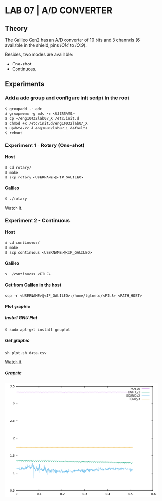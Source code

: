 # LAB 07 | A/D CONVERTER

## Theory

The Galileo Gen2 has an A/D converter of 10 bits and 8 channels (6 available in the shield, pins *IO14* to *IO19*).

Besides, two modes are available: 
- One-shot.
- Continuous.

## Experiments

### Add a adc group and configure init script in the root
```
$ groupadd -r adc
$ groupmems -g adc -a <USERNAME>
$ cp ~/eng10032lab07_X /etc/init.d
$ chmod +x /etc/init.d/eng10032lab07_X
$ update-rc.d eng10032lab07_1 defaults
$ reboot
```

### Experiment 1 - Rotary (One-shot)

#### Host
```
$ cd rotary/
$ make
$ scp rotary <USERNAME>@<IP_GALILEO>
```

#### Galileo
```
$ ./rotary
```

[Watch it](https://photos.app.goo.gl/rf6PnjXVakGxDtuL9).

### Experiment 2 - Continuous

#### Host
```
$ cd continuous/
$ make
$ scp continuous <USERNAME>@<IP_GALILEO>
```

#### Galileo
```
$ ./continuous <FILE>
```

#### Get <FILE> from Galileo in the host
```
scp -r <USERNAME>@<IP_GALILEO>:/home/lgtneto/<FILE> <PATH_HOST>
```

#### Plot graphic
##### Install GNU Plot
```
$ sudo apt-get install gnuplot
```

##### Get graphic
```
sh plot.sh data.csv
```
[Watch it](https://photos.app.goo.gl/vp6TLqwQvgcJZp5P6).

##### Graphic
![Graphic](resources/data.png)

